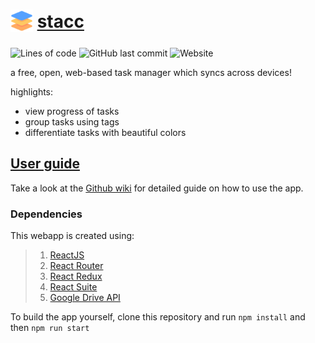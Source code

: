 
# <sub>![icon](public/icons/android-icon-36x36.png)</sub> [stacc](https://stravo1.github.io/stacc)  
![Lines of code](https://img.shields.io/tokei/lines/github/Stravo1/stacc) ![GitHub last commit](https://img.shields.io/github/last-commit/Stravo1/stacc) ![Website](https://img.shields.io/website?down_message=offline&up_color=green&up_message=online&url=https%3A%2F%2Fstravo1.github.io%2Fstacc%2F) 
  

a free, open, web-based task manager which syncs across devices!  
  
highlights:
- view progress of tasks
- group tasks using tags
- differentiate tasks with beautiful colors

## [User guide](https://github.com/Stravo1/stacc/wiki)
Take a look at the [Github wiki](https://github.com/Stravo1/stacc/wiki) for detailed guide on how to use the app.

### Dependencies
This webapp is created using:
>1. [ReactJS](https://reactjs.org/)
>2. [React Router](https://reactrouter.com/)
>3. [React Redux](https://react-redux.js.org/)
>4. [React Suite](https://rsuitejs.com/)
>5. [Google Drive API](https://developers.google.com/drive/api)  

To build the app yourself, clone this repository and run `npm install` and then `npm run start`

